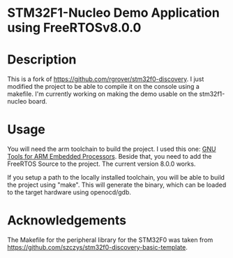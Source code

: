 STM32F1-Nucleo Demo Application using FreeRTOSv8.0.0
=======================================================

# Description

This is a fork of https://github.com/rgrover/stm32f0-discovery. I just modified the project to be able to compile it on the console using a makefile.
I'm currently working on making the demo usable on the stm32f1-nucleo board.

# Usage

You will need the arm toolchain to build the project. I used this one: [GNU Tools for ARM Embedded Processors](https://launchpad.net/gcc-arm-embedded).
Beside that, you need to add the FreeRTOS Source to the project. The current version 8.0.0 works.

If you setup a path to the locally installed toolchain, you will be able to build the project using "make". This will generate the binary, which can be loaded
to the target hardware using openocd/gdb.

# Acknowledgements

The Makefile for the peripheral library for the STM32F0 was taken from https://github.com/szczys/stm32f0-discovery-basic-template.

